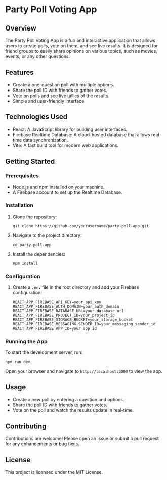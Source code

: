 # Party Poll Voting App

## Overview
The Party Poll Voting App is a fun and interactive application that allows users to create polls, vote on them, and see live results. It is designed for friend groups to easily share opinions on various topics, such as movies, events, or any other questions.

## Features
- Create a one-question poll with multiple options.
- Share the poll ID with friends to gather votes.
- Vote on polls and see live tallies of the results.
- Simple and user-friendly interface.

## Technologies Used
- React: A JavaScript library for building user interfaces.
- Firebase Realtime Database: A cloud-hosted database that allows real-time data synchronization.
- Vite: A fast build tool for modern web applications.

## Getting Started

### Prerequisites
- Node.js and npm installed on your machine.
- A Firebase account to set up the Realtime Database.

### Installation
1. Clone the repository:
   ```
   git clone https://github.com/yourusername/party-poll-app.git
   ```
2. Navigate to the project directory:
   ```
   cd party-poll-app
   ```
3. Install the dependencies:
   ```
   npm install
   ```

### Configuration
1. Create a `.env` file in the root directory and add your Firebase configuration:
   ```
   REACT_APP_FIREBASE_API_KEY=your_api_key
   REACT_APP_FIREBASE_AUTH_DOMAIN=your_auth_domain
   REACT_APP_FIREBASE_DATABASE_URL=your_database_url
   REACT_APP_FIREBASE_PROJECT_ID=your_project_id
   REACT_APP_FIREBASE_STORAGE_BUCKET=your_storage_bucket
   REACT_APP_FIREBASE_MESSAGING_SENDER_ID=your_messaging_sender_id
   REACT_APP_FIREBASE_APP_ID=your_app_id
   ```

### Running the App
To start the development server, run:
```
npm run dev
```
Open your browser and navigate to `http://localhost:3000` to view the app.

## Usage
- Create a new poll by entering a question and options.
- Share the poll ID with friends to gather votes.
- Vote on the poll and watch the results update in real-time.

## Contributing
Contributions are welcome! Please open an issue or submit a pull request for any enhancements or bug fixes.

## License
This project is licensed under the MIT License.